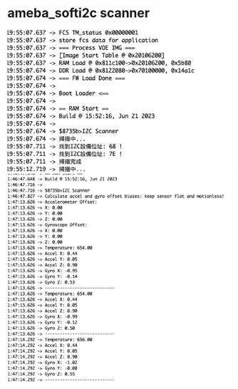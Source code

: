 # ameba_softi2c scanner
![./demo_softi2c.png](./demo_softi2c.png)
![./demo_softi2c_icm42605.png](./demo_softi2c_icm42605.png)
